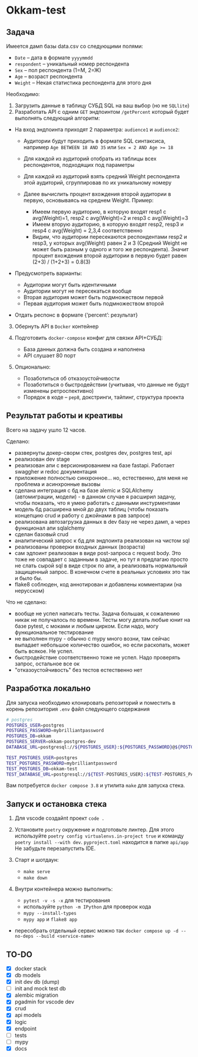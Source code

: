 # Okkam-test

## Задача

Имеется дамп базы data.csv со следующими полями:

- `Date` – дата в формате `yyyymmdd`
- `respondent` – уникальный номер респондента
- `Sex` – пол респондента (1=М, 2=Ж)
- `Age` – возраст респондента
- `Weight` – Некая статистика респондента для этого дня

Необходимо:

1. Загрузить данные в таблицу СУБД SQL на ваш выбор (но не `SQLlite`)
2. Разработать API с одним `GET` эндпоинтом `/getPercent` который будет выполнять следующий алгоритм:

- На вход эндпоинта приходят 2 параметра: `audience1` и `audience2`:

  - Аудитории будут приходить в формате SQL синтаксиса, например `Age BETWEEN 18 AND 35` или `Sex = 2 AND Age >= 18`
  - Для каждой из аудиторий отобрать из таблицы всех респондентов, подходящих под параметры
  - Для каждой из аудиторий взять средний Weight респондента этой аудиторий, сгруппировав по их уникальному номеру
  - Далее вычислить процент вхождения второй аудитории в первую, основываясь на среднем Weight. Пример:

    - Имеем первую аудиторию, в которую входят resp1 с avg(Weight)=1, resp2 с avg(Weight)=2 и resp3 с avg(Weight)=3
    - Имеем вторую аудиторию, в которую входят resp2, resp3 и resp4 с avg(Weight) = 2,3,4 соответственно
    - Видим, что аудитории пересекаются респондентами resp2 и resp3, у которых avg(Weight) равен 2 и 3 (Средний Weight не может быть разным у одного и того же респондента). Значит процент вхождения второй аудитории в первую будет равен (2+3) / (1+2+3) = 0.8(3)

- Предусмотреть варианты:

    - Аудитории могут быть идентичными
    - Аудитории могут не пересекаться вообще
    - Вторая аудитория может быть подмножеством первой
    - Первая аудитория может быть подмножеством второй

- Отдать респонс в формате {‘percent’: результат}

3. Обернуть API в `Docker` контейнер
4. Подготовить `docker-compose` конфиг для связки API+СУБД:

   - База данных должна быть создана и наполнена
   - API слушает 80 порт

5. Опционально:

   - Позаботиться об отказоустойчивости
   - Позаботиться о быстродействии (учитывая, что данные не будут изменены ретроспективно)
   - Порядок в коде – `pep8`, докстринги, тайпинг, структура проекта

## Результат работы и креативы

Всего на задачу ушло 12 часов.

Сделано:

- развернуты докер-сворм стек, postgres dev, postgres test, api
- реализован dev stage
- реализован апи с версионированием на базе fastapi. Работает swaggher и redoc документация
- приложение полностью синхронное... но, естественно, для меня не проблема и асинхронные вызовы
- сделана интеграция с бд на базе alemic и SQLAlchemy (автомиграции, модели) - в данном случае я расширил задачу, чтобы показать, что я умею работать с данными инстурментами
- модель бд расширена мной до двух таблиц (чтобы показать концепцию crud и работу с джойнами в рав запросе)
- реализована автозагрузка данных в dev базу не через дамп, а через функционал апи sqlalchemy
- сделан базовый crud
- аналитический запрос к бд для эндпоинта реализован на чистом sql
- реализованы проверки входных данных (возраста)
- сам эдпоинт реализован в виде post-запроса с request body. Это тоже не совпадает с заданным в задаче, но тут я предлагаю просто не слать сырой sql в виде строк по апи, а реализовать нормальный защищенный запрос. В конечном счете в реальных условиях это так и было бы.
- flake8 соблюден, код аннотирован и добавлены комментарии (на нерусском)

Что не сделано:

- вообще не успел написать тесты. Задача большая, к сожалению никак не получалось по времени. Тесты могу делать любые юнит на базе pytest, с моками и любым цирком. Если надо, могу функциональное тестирование
- не выполнен mypy - обычно с mypy много возни, там сейчас выпадает небольшое количество ошибок, но если раскопать, может быть всякое. Не успел.
- быстродействие соответственно тоже не успел. Надо проверять запрос, остальное все ок
- "отказоустойчивость" без тестов естественно нет

## Разработка локально

Для запуска необходимо клонировать репозиторий и поместить в корень репозитория `.env` файл следующего содержания

```bash
# postgres
POSTGRES_USER=postgres
POSTGRES_PASSWORD=mybrilliantpassword
POSTGRES_DB=okkam
POSTGRES_SERVER=okkam-postgres-dev
DATABASE_URL=postgresql://${POSTGRES_USER}:${POSTGRES_PASSWORD}@${POSTGRES_SERVER}:5432/${POSTGRES_DB}

TEST_POSTGRES_USER=postgres
TEST_POSTGRES_PASSWORD=mybrilliantpassword
TEST_POSTGRES_DB=okkam-test
TEST_DATABASE_URL=postgresql://${TEST-POSTGRES_USER}:${TEST-POSTGRES_PASSWORD}@okkam-postgres-test:5432/${TEST-POSTGRES_DB}
```

Вам потребуется `docker compose 3.8` и утилита `make` для запуска стека.

## Запуск и остановка стека

1. Для vscode создайnt проект `code .`
2. Установите `poetry` окружение и подготовьте линтер. Для этого используйте `poetry config virtualenvs.in-project true` и команду `poetry install --with dev`. `pyproject.toml` находится в папке `api/app` Не забудьте перезапустить IDE.
3. Старт и шотдаун:

   - `make serve`
   - `make down`

4. Внутри контейнера можно выполнить:

    - `pytest -v -s -x` для тестирования
    - используйте `python -m IPython` для проверок кода
    - `mypy --install-types`
    - `mypy app` и `flake8 app`

- пересобрать отдельный сервис можно так `docker compose up -d --no-deps --build <service-name>`

## TO-DO

- [x] docker stack
- [x] db models
- [x] init dev db (dump)
- [ ] init and mock test db
- [x] alembic migration
- [x] pgadmin for vscode dev
- [x] crud
- [x] api models
- [x] logic
- [x] endpoint
- [ ] tests
- [ ] mypy
- [x] docs
